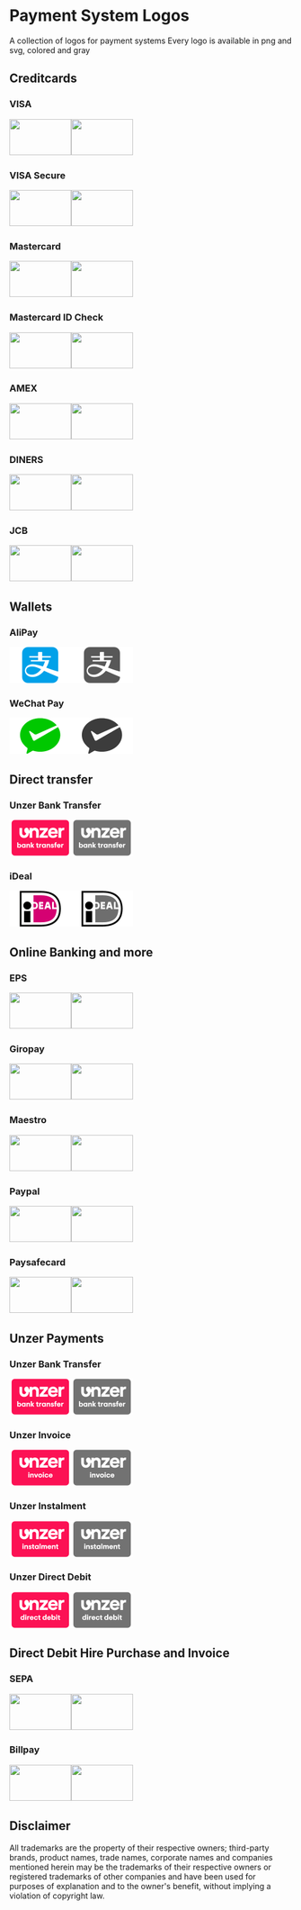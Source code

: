 # Payment System Logos
A collection of logos for payment systems
Every logo is available in png and svg, colored and gray

## Creditcards

### VISA
<img src="logos@2x/color/visa@2x.png" width="110px" height="64px"><img src="logos@2x/dark/visa-dark@2x.png" width="110px" height="64px">

### VISA Secure
<img src="logos@2x/color/visa-secure@2x.png" width="110px" height="64px"><img src="logos@2x/dark/visa-secure-dark@2x.png" width="110px" height="64px">

### Mastercard
<img src="logos@2x/color/mastercard@2x.png" width="110px" height="64px"><img src="logos@2x/dark/mastercard-dark@2x.png" width="110px" height="64px">

### Mastercard ID Check
<img src="logos@2x/color/mastercard-id-check@2x.png" width="110px" height="64px"><img src="logos@2x/dark/mastercard-id-check-dark@2x.png" width="110px" height="64px">

### AMEX
<img src="logos@2x/color/amex@2x.png" width="110px" height="64px"><img src="logos@2x/dark/amex-dark@2x.png" width="110px" height="64px">

### DINERS
<img src="logos@2x/color/diners@2x.png" width="110px" height="64px"><img src="logos@2x/dark/diners-dark@2x.png" width="110px" height="64px">

### JCB
<img src="logos@2x/color/jcb@2x.png" width="110px" height="64px"><img src="logos@2x/dark/jcb-dark@2x.png" width="110px" height="64px">

## Wallets

### AliPay
<img src="logos@2x/color/alipay@2x.png" width="110px" height="64px"><img src="logos@2x/dark/alipay-dark@2x.png" width="110px" height="64px">

### WeChat Pay
<img src="logos@2x/color/wechat_pay@2x.png" width="110px" height="64px"><img src="logos@2x/dark/wechat_pay-dark@2x.png" width="110px" height="64px">

## Direct transfer

### Unzer Bank Transfer
<img src="logos@2x/color/unzer_bank_transfer@2x.png" width="110px" height="64px"><img src="logos@2x/dark/unzer_bank_transfer-dark@2x.png" width="110px" height="64px">

### iDeal
<img src="logos@2x/color/ideal@2x.png" width="110px" height="64px"><img src="logos@2x/dark/ideal-dark@2x.png" width="110px" height="64px">

## Online Banking and more

### EPS
<img src="logos@2x/color/eps@2x.png" width="110px" height="64px"><img src="logos@2x/dark/eps-dark@2x.png" width="110px" height="64px">

### Giropay
<img src="logos@2x/color/giropay@2x.png" width="110px" height="64px"><img src="logos@2x/dark/giropay-dark@2x.png" width="110px" height="64px">

### Maestro
<img src="logos@2x/color/maestro@2x.png" width="110px" height="64px"><img src="logos@2x/dark/maestro-dark@2x.png" width="110px" height="64px">

### Paypal
<img src="logos@2x/color/paypal@2x.png" width="110px" height="64px"><img src="logos@2x/dark/paypal-dark@2x.png" width="110px" height="64px">

### Paysafecard
<img src="logos@2x/color/paysafecard@2x.png" width="110px" height="64px"><img src="logos@2x/dark/paysafecard-dark@2x.png" width="110px" height="64px">

## Unzer Payments

### Unzer Bank Transfer
<img src="logos@2x/color/unzer_bank_transfer@2x.png" width="110px" height="64px"><img src="logos@2x/dark/unzer_bank_transfer-dark@2x.png" width="110px" height="64px">

### Unzer Invoice
<img src="logos@2x/color/unzer_invoice@2x.png" width="110px" height="64px"><img src="logos@2x/dark/unzer_invoice-dark@2x.png" width="110px" height="64px">

### Unzer Instalment
<img src="logos@2x/color/unzer_instalment@2x.png" width="110px" height="64px"><img src="logos@2x/dark/unzer_instalment-dark@2x.png" width="110px" height="64px">

### Unzer Direct Debit
<img src="logos@2x/color/unzer_directdebit@2x.png" width="110px" height="64px"><img src="logos@2x/dark/unzer_directdebit-dark@2x.png" width="110px" height="64px">

## Direct Debit Hire Purchase and Invoice

### SEPA
<img src="logos@2x/color/sepa@2x.png" width="110px" height="64px"><img src="logos@2x/dark/sepa-dark@2x.png" width="110px" height="64px">

### Billpay
<img src="logos@2x/color/billpay@2x.png" width="110px" height="64px"><img src="logos@2x/dark/billpay-dark@2x.png" width="110px" height="64px">

## Disclaimer

All trademarks are the property of their respective owners; third-party brands, product names, trade names, corporate names and companies mentioned herein may be the trademarks of their respective owners or registered trademarks of other companies and have been used for purposes of explanation and to the owner's benefit, without implying a violation of copyright law.
